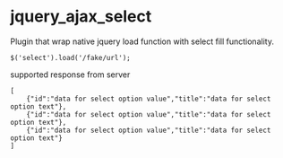 jquery_ajax_select
==================
Plugin that wrap native jquery load function with select fill functionality.

~~~
$('select').load('/fake/url');
~~~

supported response from server

~~~
[
    {"id":"data for select option value","title":"data for select option text"},
    {"id":"data for select option value","title":"data for select option text"},
    {"id":"data for select option value","title":"data for select option text"}
]
~~~
